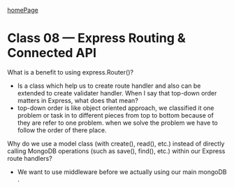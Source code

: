 [homePage](https://henok-6411.github.io/reading-notes)

# Class 08 — Express Routing & Connected API

What is a benefit to using express.Router()?
* Is a class which help us to create route handler and also can be extended to create validater handler. 
When I say that top-down order matters in Express, what does that mean?
* top-down order is like object oriented approach, we classified it one problem or task in to different pieces from top to bottom because of they are refer to one problem. when we solve the problem we have to follow the order of there place. 

Why do we use a model class (with create(), read(), etc.) instead of directly calling MongoDB operations (such as save(), find(), etc.) within our Express route handlers?
* We want to use middleware before we actually using our main mongoDB . 
